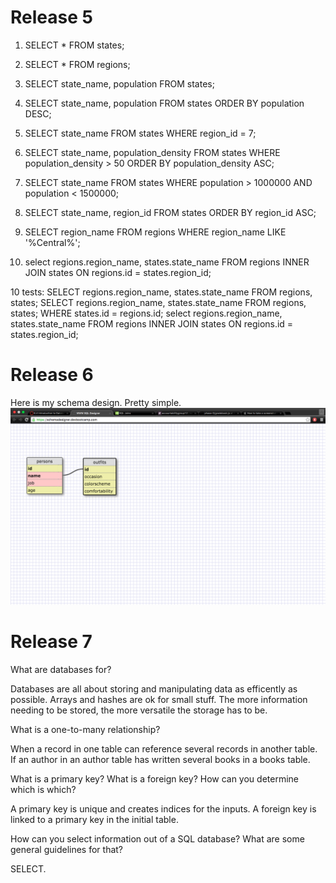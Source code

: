 # Release 5

1. SELECT * FROM states;
2. SELECT * FROM regions;
3. SELECT state_name, population FROM states;
4. SELECT state_name, population FROM states ORDER BY population DESC;
5. SELECT state_name FROM states WHERE region_id = 7;
6. SELECT state_name, population_density FROM states WHERE population_density > 50 ORDER BY population_density ASC;
7. SELECT state_name FROM states WHERE population > 1000000 AND population < 1500000;
8. SELECT state_name, region_id FROM states ORDER BY region_id ASC;
9. SELECT region_name FROM regions WHERE region_name LIKE '%Central%';

10. select regions.region_name, states.state_name FROM regions INNER JOIN states ON regions.id = states.region_id;

10 tests:
SELECT regions.region_name, states.state_name FROM regions, states;
SELECT regions.region_name, states.state_name FROM regions, states; WHERE states.id = regions.id;
select regions.region_name, states.state_name FROM regions INNER JOIN states ON regions.id = states.region_id;

# Release 6

Here is my schema design. Pretty simple.
![Image of Schema](https://raw.githubusercontent.com/kurtschlueter/phase-0/master/week-8/database_intro/schemaTest.png)

# Release 7

What are databases for?

Databases are all about storing and manipulating data as efficently as possible. Arrays and hashes are ok for small stuff. The more information needing to be stored, the more versatile the storage has to be.

What is a one-to-many relationship?

When a record in one table can reference several records in another table. If an author in an author table has written several books in a books table.

What is a primary key? What is a foreign key? How can you determine which is which?

A primary key is unique and creates indices for the inputs.
A foreign key is linked to a primary key in the initial table.

How can you select information out of a SQL database? What are some general guidelines for that?

SELECT.